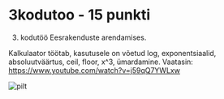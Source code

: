 # 3kodutoo - 15 punkti
3. kodutöö Eesrakenduste arendamises.

Kalkulaator töötab, kasutusele on võetud log, exponentsiaalid, absoluutväärtus, ceil, floor, x^3, ümardamine.
Vaatasin: https://www.youtube.com/watch?v=j59qQ7YWLxw

![pilt](https://i.imgur.com/a/uwQ7Juv)
